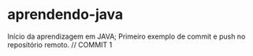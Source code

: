 # aprendendo-java
Início da aprendizagem em JAVA;
Primeiro exemplo de commit e push no repositório remoto. // COMMIT 1

